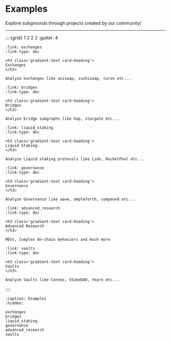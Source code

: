 # Examples

Explore subgrounds through projects created by our community!

---

::::{grid} 1 2 2 2
:gutter: 4


```{grid-item-card}
:link: exchanges
:link-type: doc

<h3 class='gradient-text card-heading'>
Exchanges
</h3>

Analyze exchanges like uniswap, sushiswap, curve etc...
```

```{grid-item-card}
:link: bridges
:link-type: doc

<h3 class='gradient-text card-heading'>
Bridges
</h3>

Analyze bridge subgraphs like hop, stargate etc...
```

<!-- 
``{grid-item-card}
:link: derivatives_options
:link-type: doc

<h3 class='gradient-text card-heading'>
Derivatives-Options
</h3>

Analyze derivativesoptions like opyn
``` -->


<!--
``{grid-item-card}
:link: derivatives_perps
:link-type: doc

<h3 class='gradient-text card-heading'>
Derivatives-Perps
</h3>

Analyze derivatives perps like gmx
``` -->

```{grid-item-card}
:link: liquid_staking
:link-type: doc

<h3 class='gradient-text card-heading'>
Liquid Staking
</h3>

Analyze Liquid staking protocols like Lido, RocketPool etc...
```

```{grid-item-card}
:link: governance
:link-type: doc

<h3 class='gradient-text card-heading'>
Governance
</h3>

Analyze Governance like aave, ampleforth, compound etc...
```

<!-- 
``{grid-item-card}
:link: lending
:link-type: doc

<h3 class='gradient-text card-heading'>
Lending
</h3>

Analyze Governance like aave, ampleforth, compound etc...
```
-->

```{grid-item-card}
:link: advanced_research
:link-type: doc

<h3 class='gradient-text card-heading'>
Advanced Research
</h3>

MEVs, Complex On-chain behaviors and much more
```

<!--
``{grid-item-card}
:link: nft_markets
:link-type: doc

<h3 class='gradient-text card-heading'>
Nft Markets
</h3>

Analyze NFT Markets like Opensea, x2y2, looksrare etc...
``` -->

```{grid-item-card}
:link: vaults
:link-type: doc

<h3 class='gradient-text card-heading'>
Vaults
</h3>

Analyze Vaults like Convex, StakeDAO, Yearn etc...
```

::::

```{toctree}
:caption: Examples
:hidden:

exchanges
bridges
liquid_staking
governance
advanced_research
vaults

```
<!-- derivatives_options -->
<!-- derivatives_perps -->
<!-- lending -->
<!-- nft_markets -->